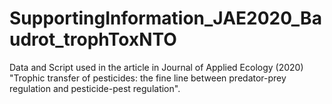 # SupportingInformation_JAE2020_Baudrot_trophToxNTO
Data and Script used in the article in Journal of Applied Ecology (2020) "Trophic transfer of pesticides: the fine line between predator-prey regulation and pesticide-pest regulation".
